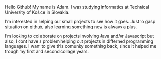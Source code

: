 Hello Github! My name is Adam. I was studying informatics at Technical University of Košice in Slovakia.   

I’m interested in helping out small projects to see how it goes. Just to gasp situation on github, also learning something new is always a plus.

I’m looking to collaborate on projects involving Java and/or Javascript but also, I dont have a problem helping out projects in differned programming languages. I want to give this comunity something back, since it helped me trough my first and second collage years.



